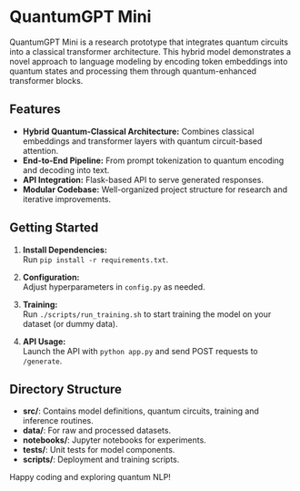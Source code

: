 # QuantumGPT Mini

QuantumGPT Mini is a research prototype that integrates quantum circuits into a classical transformer architecture. This hybrid model demonstrates a novel approach to language modeling by encoding token embeddings into quantum states and processing them through quantum-enhanced transformer blocks.

## Features

- **Hybrid Quantum-Classical Architecture:** Combines classical embeddings and transformer layers with quantum circuit-based attention.
- **End-to-End Pipeline:** From prompt tokenization to quantum encoding and decoding into text.
- **API Integration:** Flask-based API to serve generated responses.
- **Modular Codebase:** Well-organized project structure for research and iterative improvements.

## Getting Started

1. **Install Dependencies:**  
   Run `pip install -r requirements.txt`.

2. **Configuration:**  
   Adjust hyperparameters in `config.py` as needed.

3. **Training:**  
   Run `./scripts/run_training.sh` to start training the model on your dataset (or dummy data).

4. **API Usage:**  
   Launch the API with `python app.py` and send POST requests to `/generate`.

## Directory Structure

- **src/**: Contains model definitions, quantum circuits, training and inference routines.
- **data/**: For raw and processed datasets.
- **notebooks/**: Jupyter notebooks for experiments.
- **tests/**: Unit tests for model components.
- **scripts/**: Deployment and training scripts.

Happy coding and exploring quantum NLP!
